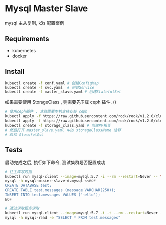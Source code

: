 # Mysql Master Slave

mysql 主从复制, k8s 配置案例

## Requirements

* kubernetes
* docker

## Install

```bash
kubectl create -f conf.yaml # 创建ConfigMap
kubectl create -f svc.yaml  # 创建Service
kubectl create -f master_slave.yaml # 创建StatefulSet
```

如果需要使用 StorageClass , 则需要先下载 ceph 插件. ()

```bash
# 使用ceph插件 . 注意需要本机支持安装 ceph
kubectl apply -f https://raw.githubusercontent.com/rook/rook/v1.2.0/cluster/examples/kubernetes/ceph/common.yaml
kubectl apply -f https://raw.githubusercontent.com/rook/rook/v1.2.0/cluster/examples/kubernetes/ceph/operator.yaml
kubectl create -f storage_class.yaml # 创建PV相关
# 然后打开 master_slave.yaml 中的 storageClassName 注释
# 启动 StatefulSet
```

## Tests

启动完成之后, 执行如下命令, 测试集群是否配置成功

```bash
# 往主库写数据
kubectl run mysql-client --image=mysql:5.7 -i --rm --restart=Never -- \
mysql -h mysql-master-slave-0.mysql <<EOF
CREATE DATABASE test;
CREATE TABLE test.messages (message VARCHAR(250));
INSERT INTO test.messages VALUES ('hello');
EOF

# 通过读取服务读取
kubectl run mysql-client --image=mysql:5.7 -i -t --rm --restart=Never -- \
mysql -h mysql-read -e "SELECT * FROM test.messages"
```



